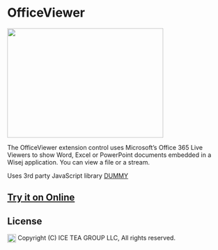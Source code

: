 OfficeViewer
====

<img src="https://raw.githubusercontent.com/iceteagroup/wisej-extensions/master/Support/Images/OfficeViewer.png" width="358" height="252">

The OfficeViewer extension control uses Microsoft’s Office 365 Live Viewers to show Word, Excel or PowerPoint documents embedded in a Wisej application. You can view a file or a stream.

Uses 3rd party JavaScript library [DUMMY](https://products.office.com/en-us/office-online/view-office-documents-online)

## [Try it on Online](http://demo.wisej.com/OfficeViewer)

License
-------
<img src="http://iceteagroup.com/wp-content/uploads/2017/01/Square-64x64-trasp.png" height="20" align="top"> Copyright (C) ICE TEA GROUP LLC, All rights reserved.
